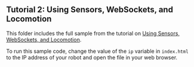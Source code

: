 ## Tutorial 2: Using Sensors, WebSockets, and Locomotion

This folder includes the full sample from the tutorial on [Using Sensors, WebSockets, and Locomotion](https://docs.mistyrobotics.com/coding/using-remote-commands/tutorials/#using-sensors-websockets-and-locomotion). 

To run this sample code, change the value of the `ip` variable in `index.html` to the IP address of your robot and open the file in your web browser.